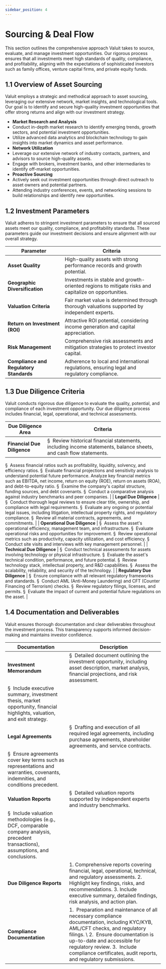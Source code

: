 ```yaml
---
sidebar_position: 4
---
```


# Sourcing & Deal Flow

This section outlines the comprehensive approach Valuit takes to source, evaluate, and manage investment opportunities. Our rigorous process ensures that all investments meet high standards of quality, compliance, and profitability, aligning with the expectations of sophisticated investors such as family offices, venture capital firms, and private equity funds.

## 1.1 Overview of Asset Sourcing

Valuit employs a strategic and methodical approach to asset sourcing, leveraging our extensive network, market insights, and technological tools. Our goal is to identify and secure high-quality investment opportunities that offer strong returns and align with our investment strategy.

- **Market Research and Analysis**
- Conduct in-depth market research to identify emerging trends, growth sectors, and potential investment opportunities.
- Utilize advanced data analytics and blockchain technology to gain insights into market dynamics and asset performance.
- **Network Utilization**
- Leverage our extensive network of industry contacts, partners, and advisors to source high-quality assets.
- Engage with brokers, investment banks, and other intermediaries to identify off-market opportunities.
- **Proactive Sourcing**
- Actively seek out investment opportunities through direct outreach to asset owners and potential partners.
- Attending industry conferences, events, and networking sessions to build relationships and identify new opportunities.

## 1.2 Investment Parameters

Valuit adheres to stringent investment parameters to ensure that all sourced assets meet our quality, compliance, and profitability standards. These parameters guide our investment decisions and ensure alignment with our overall strategy.

| **Parameter** | **Criteria** |
| --- | --- |
| **Asset Quality** | High-quality assets with strong performance records and growth potential. |
| **Geographic Diversification** | Investments in stable and growth-oriented regions to mitigate risks and capitalize on opportunities. |
| **Valuation Criteria** | Fair market value is determined through thorough valuations supported by independent experts. |
| **Return on Investment (ROI)** | Attractive ROI potential, considering income generation and capital appreciation. |
| **Risk Management** | Comprehensive risk assessments and mitigation strategies to protect investor capital. |
| **Compliance and Regulatory Standards** | Adherence to local and international regulations, ensuring legal and regulatory compliance. |

## 1.3 Due Diligence Criteria

Valuit conducts rigorous due diligence to evaluate the quality, potential, and compliance of each investment opportunity. Our due diligence process includes financial, legal, operational, and technical assessments.

| **Due Diligence Area** | **Criteria** |
| --- | --- |
| **Financial Due Diligence** | §  Review historical financial statements, including income statements, balance sheets, and cash flow statements.
§  Assess financial ratios such as profitability, liquidity, solvency, and efficiency ratios.
§  Evaluate financial projections and sensitivity analysis to understand potential future performance.
 Analyze key financial metrics such as EBITDA, net income, return on equity (ROE), return on assets (ROA), and debt-to-equity ratio. 
§  Examine the company's capital structure, funding sources, and debt covenants.
§  Conduct a comparative analysis against industry benchmarks and peer companies. |
| **Legal Due Diligence** | §  Conduct thorough legal reviews to ensure clear title, ownership, and compliance with legal requirements. 
§  Evaluate any ongoing or potential legal issues, including litigation, intellectual property rights, and regulatory compliance. 
§  Review all material contracts, agreements, and commitments. |
| **Operational Due Diligence** | §  Assess the asset's operational efficiency, management team, and infrastructure. 
§  Evaluate operational risks and opportunities for improvement. 
§  Review operational metrics such as productivity, capacity utilization, and cost efficiency. 
§  Conduct site visits and interviews with key management personnel. |
| **Technical Due Diligence** | §  Conduct technical assessments for assets involving technology or physical infrastructure.
§  Evaluate the asset's technical condition, performance, and future potential.
§  Review technology stack, intellectual property, and R&D capabilities. 
§  Assess the scalability, reliability, and security of the technology. |
| **Regulatory Due Diligence** | §  Ensure compliance with all relevant regulatory frameworks and standards. 
§  Conduct AML (Anti-Money Laundering) and CFT (Counter Financing of Terrorism) checks.
§  Review regulatory filings, licenses, and permits. 
§  Evaluate the impact of current and potential future regulations on the asset. |

## 1.4 Documentation and Deliverables

Valuit ensures thorough documentation and clear deliverables throughout the investment process. This transparency supports informed decision-making and maintains investor confidence.

| **Documentation** | **Description** |
| --- | --- |
| **Investment Memorandum** | §  Detailed document outlining the investment opportunity, including asset description, market analysis, financial projections, and risk assessment. 
§  Include executive summary, investment thesis, market opportunity, financial highlights, valuation, and exit strategy. |
| **Legal Agreements** | §  Drafting and execution of all required legal agreements, including purchase agreements, shareholder agreements, and service contracts. 
§  Ensure agreements cover key terms such as representations and warranties, covenants, indemnities, and conditions precedent. |
| **Valuation Reports** | §  Detailed valuation reports supported by independent experts and industry benchmarks. 
§  Include valuation methodologies (e.g., DCF, comparable company analysis, precedent transactions), assumptions, and conclusions. |
| **Due Diligence Reports** | 1. Comprehensive reports covering financial, legal, operational, technical, and regulatory assessments. 2. Highlight key findings, risks, and recommendations. 3. Include executive summary, detailed findings, risk analysis, and action plan. |
| **Compliance Documentation** | 1.  Preparation and maintenance of all necessary compliance documentation, including KYC/KYB, AML/CFT checks, and regulatory filings. \ 2.  Ensure documentation is up-to-date and accessible for regulatory review. 3.  Include compliance certificates, audit reports, and regulatory submissions. |